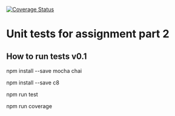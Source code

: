 [![Coverage Status](https://coveralls.io/repos/github/Vetelys/COMP.SE.200-Software-Testing---ST/badge.svg?branch=main)](https://coveralls.io/github/Vetelys/COMP.SE.200-Software-Testing---ST?branch=main)

# Unit tests for assignment part 2

## How to run tests v0.1

npm install --save mocha chai

npm install --save c8

npm run test

npm run coverage
